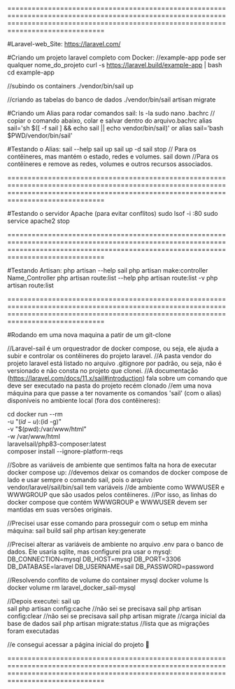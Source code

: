 ==========================================================================================================================================================================================

#Laravel-web_Site: https://laravel.com/

#Criando um projeto laravel completo com Docker:
//example-app pode ser qualquer nome_do_projeto
curl -s https://laravel.build/example-app | bash                            
cd example-app 

//subindo os containers
./vendor/bin/sail up 

//criando as tabelas do banco de dados
./vendor/bin/sail artisan migrate 

#Criando um Alias para rodar comandos sail:
ls -la
sudo nano .bachrc
// copiar o comando abaixo, colar e salvar dentro do arquivo.bachrc
alias sail='sh $([ -f sail ] && echo sail || echo vendor/bin/sail)'
or
alias sail='bash $PWD/vendor/bin/sail'

#Testando o Alias:
sail --help
sail up
sail up -d
sail stop   // Para os contêineres, mas mantém o estado, redes e volumes.
sail down   //Para os contêineres e remove as redes, volumes e outros recursos associados.

==========================================================================================================================================================================================

#Testando o servidor Apache (para evitar conflitos)
sudo lsof -i :80
sudo service apache2 stop

==========================================================================================================================================================================================

#Testando Artisan:
php artisan --help
sail php artisan make:controller Name_Controller
php artisan route:list --help
php artisan route:list -v
php artisan route:list

==========================================================================================================================================================================================

#Rodando em uma nova maquina a patir de um git-clone

//Laravel-sail é um orquestrador de docker compose, ou seja, ele ajuda a subir e controlar os contêineres do projeto laravel.
//A pasta vendor do projeto laravel está listado no arquivo .gitignore por padrão, ou seja, não é versionado e não consta no projeto que clonei.
//A documentação (https://laravel.com/docs/11.x/sail#introduction) fala sobre um comando que deve ser executado na pasta do projeto recém clonado 
//em uma nova máquina para que passe a ter novamente os comandos 'sail' (com o alias) disponíveis no ambiente local (fora dos contêineres):

cd <pasta do projeto>
docker run --rm \
    -u "$(id -u):$(id -g)" \
    -v "$(pwd):/var/www/html" \
    -w /var/www/html \
    laravelsail/php83-composer:latest \
    composer install --ignore-platform-reqs

//Sobre as variáveis de ambiente que sentimos falta na hora de executar docker compose up:
//devemos deixar os comandos de docker compose de lado e usar sempre o comando sail, pois o arquivo vendor/laravel/sail/bin/sail tem variáveis
//de ambiente como WWWUSER e WWWGROUP que são usados pelos contêineres.
//Por isso, as linhas do docker compose que contém WWWGROUP e WWWUSER devem ser mantidas em suas versões originais.

//Precisei usar esse comando para prosseguir com o setup em minha máquina:
sail build
sail php artisan key:generate

//Precisei alterar as variáveis de ambiente no arquivo .env para o banco de dados. Ele usaria sqlite, mas configurei pra usar o mysql:
DB_CONNECTION=mysql
DB_HOST=mysql
DB_PORT=3306
DB_DATABASE=laravel
DB_USERNAME=sail
DB_PASSWORD=password

//Resolvendo conflito de volume do container mysql
docker volume ls  
docker volume rm laravel_docker_sail-mysql  

//Depois executei:
sail up  
sail php artisan config:cache     //não sei se precisava
sail php artisan config:clear     //não sei se precisava
sail php artisan migrate          //carga inicial da base de dados
sail php artisan migrate:status   //lista que as migrações foram executadas

//e consegui acessar a página inicial do projeto 🥲

==========================================================================================================================================================================================
